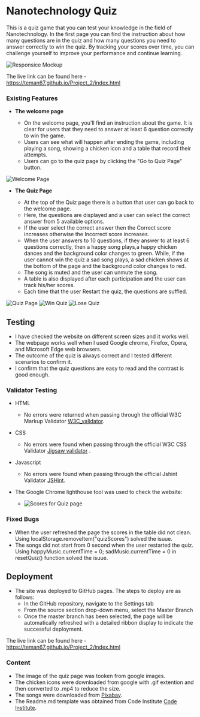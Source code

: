 # Nanotechnology Quiz

This is a quiz game that you can test your knowledge in the field of Nanotechnology. In the first page you can find the instruction about how many questions are in the quiz and how many questions you need to answer correctly to win the quiz. By tracking your scores over time, you can challenge yourself to improve your performance and continue learning.

![Responsice Mockup](readme_folder/Responsive.png)

The live link can be found here - <https://teman67.github.io/Project_2/index.html>

### Existing Features

- __The welcome page__

  - On the welcome page, you'll find an instruction about the game. It is clear for users that they need to answer at least 6 question correctly to win the game.
  - Users can see what will happen after ending the game, including playing a song, showing a chicken icon and a table that record their attempts.
  - Users can go to the quiz page by clicking the "Go to Quiz Page" button.

![Welcome Page](readme_folder/Welcome_page.png)

- __The Quiz Page__
  
  - At the top of the Quiz page there is a button that user can go back to the welcome page.
  - Here, the questions are displayed and a user can select the correct answer from 5 available options.
  - If the user select the correct answer then the Correct score increases otherwise the Incorrect score increases.
  - When the user answers to 10 questions, if they answer to at least 6 questions correctly, then a happy song plays,a happy chicken dances and the background color changes to green. While, if the user cannot win the quiz a sad song plays, a sad chicken shows at the bottom of the page and the background color changes to red.
  - The song is muted and the user can unmute the song.
  - A table is also displayed after each participation and the user can track his/her scores.
  - Each time that the user Restart the quiz, the questions are suffled.
  
![Quiz Page](readme_folder/Quiz_page.png)
![Win Quiz](readme_folder/Win_quiz.png)
![Lose Quiz](readme_folder/Lose_quiz.png)

## Testing

- I have checked the website on different screen sizes and it works well.
- The webpage works well when I used Google chrome, Firefox, Opera, and Microsoft Edge web browsers.
- The outcome of the quiz is always correct and I tested different scenarios to confirm it.
- I confirm that the quiz questions are easy to read and the contrast is good enough.

### Validator Testing

- HTML
  - No errors were returned when passing through the official W3C Markup Validator [W3C_validator](https://validator.w3.org/).
- CSS
  - No errors were found when passing through the official W3C CSS Validator [Jigsaw validator](https://jigsaw.w3.org/) .
- Javascript
  - No errors were found when passing through the official Jshint Validator [JSHint](https://jshint.com/).

- The Google Chrome lighthouse tool was used to check the website:
  - ![Scores for Quiz page](readme_folder/Scores.png)

### Fixed Bugs

- When the user refreshed the page the scores in the table did not clean. Using localStorage.removeItem("quizScores") solved the isuue.
- The songs did not start from 0 second when the user restarted the quiz. Using happyMusic.currentTime = 0; sadMusic.currentTime = 0 in resetQuiz() function solved the isuue.

## Deployment

- The site was deployed to GitHub pages. The steps to deploy are as follows:
  - In the GitHub repository, navigate to the Settings tab
  - From the source section drop-down menu, select the Master Branch
  - Once the master branch has been selected, the page will be automatically refreshed with a detailed ribbon display to indicate the successful deployment.

The live link can be found here - <https://teman67.github.io/Project_2/index.html>

### Content

- The image of the quiz page was tooken from google images.
- The chicken icons were downloaded from google with .gif extention and then converted to .mp4 to reduce the size.
- The songs were downloaded from [Pixabay](https://pixabay.com).
- The Readme.md template was obtained from Code Institute [Code Institute](https://github.com/Code-Institute-Org/ci-full-template).
